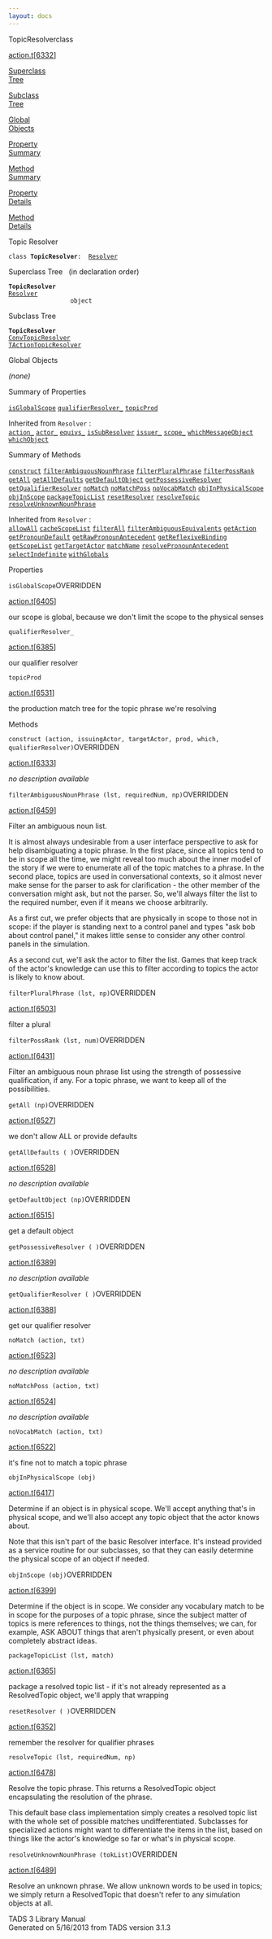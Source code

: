 ```yaml
---
layout: docs
---
```

<span class="title">TopicResolver</span><span class="type">class</span>

[action.t](../file/action.t.html)\[[6332](../source/action.t.html#6332)\]

[Superclass  
Tree](#_SuperClassTree_)

[Subclass  
Tree](#_SubClassTree_)

[Global  
Objects](#_ObjectSummary_)

[Property  
Summary](#_PropSummary_)

[Method  
Summary](#_MethodSummary_)

[Property  
Details](#_Properties_)

[Method  
Details](#_Methods_)



Topic Resolver

`class `**`TopicResolver`**` :   `[`Resolver`](../object/Resolver.html)



<span id="_SuperClassTree_"></span>



<span class="hdln">Superclass Tree</span>   (in declaration order)



**`TopicResolver`**  
[`Resolver`](../object/Resolver.html)  
`                 object`  
<span id="_SubClassTree_"></span>



<span class="hdln">Subclass Tree</span>  



**`TopicResolver`**  
[`ConvTopicResolver`](../object/ConvTopicResolver.html)  
[`TActionTopicResolver`](../object/TActionTopicResolver.html)  
<span id="_ObjectSummary_"></span>



<span class="hdln">Global Objects</span>  



*(none)* <span id="_PropSummary_"></span>



<span class="hdln">Summary of Properties</span>  



[`isGlobalScope`](#isGlobalScope) [`qualifierResolver_`](#qualifierResolver_) [`topicProd`](#topicProd)

Inherited from `Resolver` :  
[`action_`](../object/Resolver.html#action_) [`actor_`](../object/Resolver.html#actor_) [`equivs_`](../object/Resolver.html#equivs_) [`isSubResolver`](../object/Resolver.html#isSubResolver) [`issuer_`](../object/Resolver.html#issuer_) [`scope_`](../object/Resolver.html#scope_) [`whichMessageObject`](../object/Resolver.html#whichMessageObject) [`whichObject`](../object/Resolver.html#whichObject)

<span id="_MethodSummary_"></span>



<span class="hdln">Summary of Methods</span>  



[`construct`](#construct) [`filterAmbiguousNounPhrase`](#filterAmbiguousNounPhrase) [`filterPluralPhrase`](#filterPluralPhrase) [`filterPossRank`](#filterPossRank) [`getAll`](#getAll) [`getAllDefaults`](#getAllDefaults) [`getDefaultObject`](#getDefaultObject) [`getPossessiveResolver`](#getPossessiveResolver) [`getQualifierResolver`](#getQualifierResolver) [`noMatch`](#noMatch) [`noMatchPoss`](#noMatchPoss) [`noVocabMatch`](#noVocabMatch) [`objInPhysicalScope`](#objInPhysicalScope) [`objInScope`](#objInScope) [`packageTopicList`](#packageTopicList) [`resetResolver`](#resetResolver) [`resolveTopic`](#resolveTopic) [`resolveUnknownNounPhrase`](#resolveUnknownNounPhrase)

Inherited from `Resolver` :  
[`allowAll`](../object/Resolver.html#allowAll) [`cacheScopeList`](../object/Resolver.html#cacheScopeList) [`filterAll`](../object/Resolver.html#filterAll) [`filterAmbiguousEquivalents`](../object/Resolver.html#filterAmbiguousEquivalents) [`getAction`](../object/Resolver.html#getAction) [`getPronounDefault`](../object/Resolver.html#getPronounDefault) [`getRawPronounAntecedent`](../object/Resolver.html#getRawPronounAntecedent) [`getReflexiveBinding`](../object/Resolver.html#getReflexiveBinding) [`getScopeList`](../object/Resolver.html#getScopeList) [`getTargetActor`](../object/Resolver.html#getTargetActor) [`matchName`](../object/Resolver.html#matchName) [`resolvePronounAntecedent`](../object/Resolver.html#resolvePronounAntecedent) [`selectIndefinite`](../object/Resolver.html#selectIndefinite) [`withGlobals`](../object/Resolver.html#withGlobals)

<span id="_Properties_"></span>



<span class="hdln">Properties</span>  



<span id="isGlobalScope"></span>

`isGlobalScope`<span class="rem">OVERRIDDEN</span>

[action.t](../file/action.t.html)\[[6405](../source/action.t.html#6405)\]



our scope is global, because we don't limit the scope to the physical
senses



<span id="qualifierResolver_"></span>

`qualifierResolver_`

[action.t](../file/action.t.html)\[[6385](../source/action.t.html#6385)\]



our qualifier resolver



<span id="topicProd"></span>

`topicProd`

[action.t](../file/action.t.html)\[[6531](../source/action.t.html#6531)\]



the production match tree for the topic phrase we're resolving



<span id="_Methods_"></span>



<span class="hdln">Methods</span>  



<span id="construct"></span>

`construct (action, issuingActor, targetActor, prod, which, qualifierResolver)`<span class="rem">OVERRIDDEN</span>

[action.t](../file/action.t.html)\[[6333](../source/action.t.html#6333)\]



*no description available*



<span id="filterAmbiguousNounPhrase"></span>

`filterAmbiguousNounPhrase (lst, requiredNum, np)`<span class="rem">OVERRIDDEN</span>

[action.t](../file/action.t.html)\[[6459](../source/action.t.html#6459)\]



Filter an ambiguous noun list.

It is almost always undesirable from a user interface perspective to ask
for help disambiguating a topic phrase. In the first place, since all
topics tend to be in scope all the time, we might reveal too much about
the inner model of the story if we were to enumerate all of the topic
matches to a phrase. In the second place, topics are used in
conversational contexts, so it almost never make sense for the parser to
ask for clarification - the other member of the conversation might ask,
but not the parser. So, we'll always filter the list to the required
number, even if it means we choose arbitrarily.

As a first cut, we prefer objects that are physically in scope to those
not in scope: if the player is standing next to a control panel and
types "ask bob about control panel," it makes little sense to consider
any other control panels in the simulation.

As a second cut, we'll ask the actor to filter the list. Games that keep
track of the actor's knowledge can use this to filter according to
topics the actor is likely to know about.



<span id="filterPluralPhrase"></span>

`filterPluralPhrase (lst, np)`<span class="rem">OVERRIDDEN</span>

[action.t](../file/action.t.html)\[[6503](../source/action.t.html#6503)\]



filter a plural



<span id="filterPossRank"></span>

`filterPossRank (lst, num)`<span class="rem">OVERRIDDEN</span>

[action.t](../file/action.t.html)\[[6431](../source/action.t.html#6431)\]



Filter an ambiguous noun phrase list using the strength of possessive
qualification, if any. For a topic phrase, we want to keep all of the
possibilities.



<span id="getAll"></span>

`getAll (np)`<span class="rem">OVERRIDDEN</span>

[action.t](../file/action.t.html)\[[6527](../source/action.t.html#6527)\]



we don't allow ALL or provide defaults



<span id="getAllDefaults"></span>

`getAllDefaults ( )`<span class="rem">OVERRIDDEN</span>

[action.t](../file/action.t.html)\[[6528](../source/action.t.html#6528)\]



*no description available*



<span id="getDefaultObject"></span>

`getDefaultObject (np)`<span class="rem">OVERRIDDEN</span>

[action.t](../file/action.t.html)\[[6515](../source/action.t.html#6515)\]



get a default object



<span id="getPossessiveResolver"></span>

`getPossessiveResolver ( )`<span class="rem">OVERRIDDEN</span>

[action.t](../file/action.t.html)\[[6389](../source/action.t.html#6389)\]



*no description available*



<span id="getQualifierResolver"></span>

`getQualifierResolver ( )`<span class="rem">OVERRIDDEN</span>

[action.t](../file/action.t.html)\[[6388](../source/action.t.html#6388)\]



get our qualifier resolver



<span id="noMatch"></span>

`noMatch (action, txt)`

[action.t](../file/action.t.html)\[[6523](../source/action.t.html#6523)\]



*no description available*



<span id="noMatchPoss"></span>

`noMatchPoss (action, txt)`

[action.t](../file/action.t.html)\[[6524](../source/action.t.html#6524)\]



*no description available*



<span id="noVocabMatch"></span>

`noVocabMatch (action, txt)`

[action.t](../file/action.t.html)\[[6522](../source/action.t.html#6522)\]



it's fine not to match a topic phrase



<span id="objInPhysicalScope"></span>

`objInPhysicalScope (obj)`

[action.t](../file/action.t.html)\[[6417](../source/action.t.html#6417)\]



Determine if an object is in physical scope. We'll accept anything
that's in physical scope, and we'll also accept any topic object that
the actor knows about.

Note that this isn't part of the basic Resolver interface. It's instead
provided as a service routine for our subclasses, so that they can
easily determine the physical scope of an object if needed.



<span id="objInScope"></span>

`objInScope (obj)`<span class="rem">OVERRIDDEN</span>

[action.t](../file/action.t.html)\[[6399](../source/action.t.html#6399)\]



Determine if the object is in scope. We consider any vocabulary match to
be in scope for the purposes of a topic phrase, since the subject matter
of topics is mere references to things, not the things themselves; we
can, for example, ASK ABOUT things that aren't physically present, or
even about completely abstract ideas.



<span id="packageTopicList"></span>

`packageTopicList (lst, match)`

[action.t](../file/action.t.html)\[[6365](../source/action.t.html#6365)\]



package a resolved topic list - if it's not already represented as a
ResolvedTopic object, we'll apply that wrapping



<span id="resetResolver"></span>

`resetResolver ( )`<span class="rem">OVERRIDDEN</span>

[action.t](../file/action.t.html)\[[6352](../source/action.t.html#6352)\]



remember the resolver for qualifier phrases



<span id="resolveTopic"></span>

`resolveTopic (lst, requiredNum, np)`

[action.t](../file/action.t.html)\[[6478](../source/action.t.html#6478)\]



Resolve the topic phrase. This returns a ResolvedTopic object
encapsulating the resolution of the phrase.

This default base class implementation simply creates a resolved topic
list with the whole set of possible matches undifferentiated. Subclasses
for specialized actions might want to differentiate the items in the
list, based on things like the actor's knowledge so far or what's in
physical scope.



<span id="resolveUnknownNounPhrase"></span>

`resolveUnknownNounPhrase (tokList)`<span class="rem">OVERRIDDEN</span>

[action.t](../file/action.t.html)\[[6489](../source/action.t.html#6489)\]



Resolve an unknown phrase. We allow unknown words to be used in topics;
we simply return a ResolvedTopic that doesn't refer to any simulation
objects at all.





TADS 3 Library Manual  
Generated on 5/16/2013 from TADS version 3.1.3


